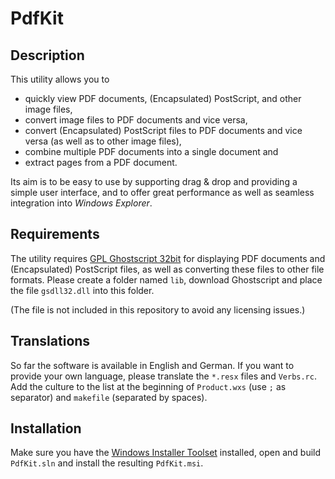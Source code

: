 PdfKit
======


Description
-----------
This utility allows you to

- quickly view PDF documents, (Encapsulated) PostScript, and other image files,
- convert image files to PDF documents and vice versa,
- convert (Encapsulated) PostScript files to PDF documents and vice versa
  (as well as to other image files),
- combine multiple PDF documents into a single document and
- extract pages from a PDF document.

Its aim is to be easy to use by supporting drag & drop and providing a simple
user interface, and to offer great performance as well as seamless integration
into *Windows Explorer*.


Requirements
------------
The utility requires [GPL Ghostscript 32bit](https://github.com/ArtifexSoftware/ghostpdl-downloads/releases/)
for displaying PDF documents and (Encapsulated) PostScript files, as well as
converting these files to other file formats.
Please create a folder named `lib`, download Ghostscript and place the file
`gsdll32.dll` into this folder.

(The file is not included in this repository to avoid any licensing issues.)


Translations
------------
So far the software is available in English and German. If you want to
provide your own language, please translate the `*.resx` files and `Verbs.rc`.
Add the culture to the list at the beginning of `Product.wxs` (use `;` as
separator) and `makefile` (separated by spaces).


Installation
------------
Make sure you have the [Windows Installer Toolset](http://wixtoolset.org/)
installed, open and build `PdfKit.sln` and install the resulting `PdfKit.msi`.
